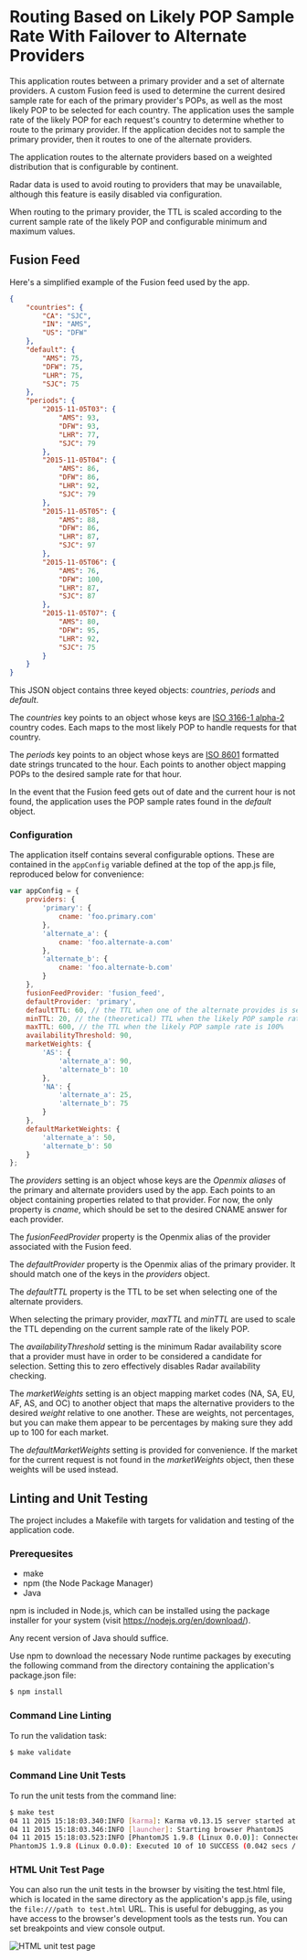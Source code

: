 # Routing Based on Likely POP Sample Rate With Failover to Alternate Providers

This application routes between a primary provider and a set of alternate providers.  A custom Fusion feed is used to determine the current desired sample rate for each of the primary provider's POPs, as well as the most likely POP to be selected for each country.  The application uses the sample rate of the likely POP for each request's country to determine whether to route to the primary provider.  If the application decides not to sample the primary provider, then it routes to one of the alternate providers.

The application routes to the alternate providers based on a weighted distribution that is configurable by continent.

Radar data is used to avoid routing to providers that may be unavailable, although this feature is easily disabled via configuration.

When routing to the primary provider, the TTL is scaled according to the current sample rate of the likely POP and configurable minimum and maximum values.

## Fusion Feed

Here's a simplified example of the Fusion feed used by the app.

```json
{
    "countries": {
        "CA": "SJC",
        "IN": "AMS",
        "US": "DFW"
    },
    "default": {
        "AMS": 75,
        "DFW": 75,
        "LHR": 75,
        "SJC": 75
    },
    "periods": {
        "2015-11-05T03": {
            "AMS": 93,
            "DFW": 93,
            "LHR": 77,
            "SJC": 79
        },
        "2015-11-05T04": {
            "AMS": 86,
            "DFW": 86,
            "LHR": 92,
            "SJC": 79
        },
        "2015-11-05T05": {
            "AMS": 88,
            "DFW": 86,
            "LHR": 87,
            "SJC": 97
        },
        "2015-11-05T06": {
            "AMS": 76,
            "DFW": 100,
            "LHR": 87,
            "SJC": 87
        },
        "2015-11-05T07": {
            "AMS": 80,
            "DFW": 95,
            "LHR": 92,
            "SJC": 75
        }
    }
}
```

This JSON object contains three keyed objects: *countries*, *periods* and *default*.

The *countries* key points to an object whose keys are [ISO 3166-1 alpha-2](https://en.wikipedia.org/wiki/ISO_3166-1_alpha-2) country codes.  Each maps to the most likely POP to handle requests for that country.

The *periods* key points to an object whose keys are [ISO 8601](https://en.wikipedia.org/wiki/ISO_8601) formatted date strings truncated to the hour.  Each points to another object mapping POPs to the desired sample rate for that hour.

In the event that the Fusion feed gets out of date and the current hour is not found, the application uses the POP sample rates found in the *default* object.

### Configuration

The application itself contains several configurable options.  These are contained in the `appConfig` variable defined at the top of the app.js file, reproduced below for convenience:

```javascript
var appConfig = {
    providers: {
        'primary': {
            cname: 'foo.primary.com'
        },
        'alternate_a': {
            cname: 'foo.alternate-a.com'
        },
        'alternate_b': {
            cname: 'foo.alternate-b.com'
        }
    },
    fusionFeedProvider: 'fusion_feed',
    defaultProvider: 'primary',
    defaultTTL: 60, // the TTL when one of the alternate provides is selected
    minTTL: 20, // the (theoretical) TTL when the likely POP sample rate is 0%
    maxTTL: 600, // the TTL when the likely POP sample rate is 100%
    availabilityThreshold: 90,
    marketWeights: {
        'AS': {
            'alternate_a': 90,
            'alternate_b': 10
        },
        'NA': {
            'alternate_a': 25,
            'alternate_b': 75
        }
    },
    defaultMarketWeights: {
        'alternate_a': 50,
        'alternate_b': 50
    }
};
```

The *providers* setting is an object whose keys are the *Openmix aliases* of the primary and alternate providers used by the app.  Each points to an object containing properties related to that provider.  For now, the only property is *cname*, which should be set to the desired CNAME answer for each provider.

The *fusionFeedProvider* property is the Openmix alias of the provider associated with the Fusion feed.

The *defaultProvider* property is the Openmix alias of the primary provider.  It should match one of the keys in the *providers* object.

The *defaultTTL* property is the TTL to be set when selecting one of the alternate providers.

When selecting the primary provider, *maxTTL* and *minTTL* are used to scale the TTL depending on the current sample rate of the likely POP.

The *availabilityThreshold* setting is the minimum Radar availability score that a provider must have in order to be considered a candidate for selection.  Setting this to zero effectively disables Radar availability checking.

The *marketWeights* setting is an object mapping market codes (NA, SA, EU, AF, AS, and OC) to another object that maps the alternative providers to the desired *weight* relative to one another.  These are weights, not percentages, but you can make them appear to be percentages by making sure they add up to 100 for each market.

The *defaultMarketWeights* setting is provided for convenience.  If the market for the current request is not found in the *marketWeights* object, then these weights will be used instead.

## Linting and Unit Testing

The project includes a Makefile with targets for validation and testing of the application code.

### Prerequesites

* make
* npm (the Node Package Manager)
* Java

npm is included in Node.js, which can be installed using the package installer for your system (visit https://nodejs.org/en/download/).

Any recent version of Java should suffice.

Use npm to download the necessary Node runtime packages by executing the following command from the directory containing the application's package.json file:

```bash
$ npm install
```

### Command Line Linting

To run the validation task:

```bash
$ make validate
```

### Command Line Unit Tests

To run the unit tests from the command line:

```bash
$ make test
04 11 2015 15:18:03.340:INFO [karma]: Karma v0.13.15 server started at http://localhost:9877/
04 11 2015 15:18:03.346:INFO [launcher]: Starting browser PhantomJS
04 11 2015 15:18:03.523:INFO [PhantomJS 1.9.8 (Linux 0.0.0)]: Connected on socket X_hW75IxmqxGOUbEAAAA with id 3824898
PhantomJS 1.9.8 (Linux 0.0.0): Executed 10 of 10 SUCCESS (0.042 secs / 0.013 secs)
```

### HTML Unit Test Page

You can also run the unit tests in the browser by visiting the test.html file, which is located in the same directory as the application's app.js file, using the `file:///path to test.html` URL.  This is useful for debugging, as you have access to the browser's development tools as the tests run.  You can set breakpoints and view console output.

![HTML unit test page](resources/test-html.png)
